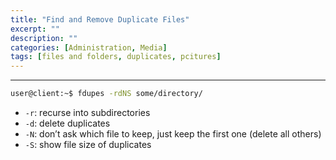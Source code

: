 ```yaml
---
title: "Find and Remove Duplicate Files"
excerpt: ""
description: ""
categories: [Administration, Media]
tags: [files and folders, duplicates, pcitures]
---
```


---
```bash
user@client:~$ fdupes -rdNS some/directory/
```

+ `-r`: recurse into subdirectories
+ `-d`: delete duplicates
+ `-N`: don’t ask which file to keep, just keep the first one (delete all others)
+ `-S`: show file size of duplicates
